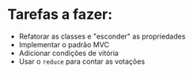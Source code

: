 # Tarefas a fazer:

* Refatorar as classes e "esconder" as propriedades
* Implementar o padrão MVC
* Adicionar condições de vitória
* Usar o `reduce` para contar as votações